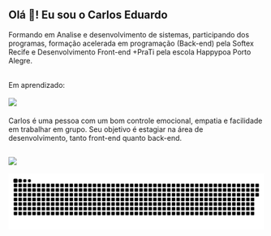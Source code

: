 ## Olá 👋! Eu sou o Carlos Eduardo

Formando em Analise e desenvolvimento de sistemas, participando dos programas, formação acelerada em programação (Back-end) pela Softex Recife e Desenvolvimento Front-end +PraTi pela escola Happypoa Porto Alegre.

<div style="display: inline_block"><br>
  Em aprendizado:
  <br><br>
  <a href="https://skillicons.dev">
     <img src="https://skillicons.dev/icons?i=javascript,html,css,bootstrap,react,dart,flutter,figma,mysql,nodejs" />
  </a>
</div>
</br>
Carlos é uma pessoa com um bom controle emocional, empatia e facilidade em trabalhar em grupo. Seu objetivo é estagiar na área de desenvolvimento, tanto front-end quanto back-end.
</br>

##
 
<div> 
  <a href="https://www.linkedin.com/in/carlos-eduardo-adolfo/" target="_blank"><img src="https://img.shields.io/badge/-LinkedIn-%230077B5?style=for-the-badge&logo=linkedin&logoColor=white" target="_blank"></a> 
  
  ![Snake animation](https://github.com/carloseduardo31/carloseduardo31/blob/output/github-contribution-grid-snake.svg)
  
</div>

<!--
**CarlosEduardo31/CarlosEduardo31** is a ✨ _special_ ✨ repository because its `README.md` (this file) appears on your GitHub profile.

Here are some ideas to get you started:

- 🔭 I’m currently working on ...
- 🌱 I’m currently learning ...
- 👯 I’m looking to collaborate on ...
- 🤔 I’m looking for help with ...
- 💬 Ask me about ...
- 📫 How to reach me: ...
- 😄 Pronouns: ...
- ⚡ Fun fact: ...
-->
